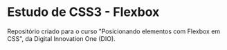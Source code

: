 # Estudo de CSS3 - Flexbox

Repositório criado para o curso "Posicionando elementos com Flexbox em CSS", da Digital Innovation One (DIO).
